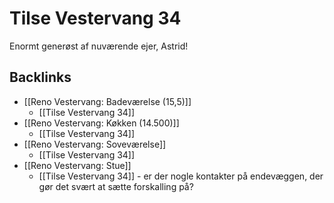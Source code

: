 # Tilse Vestervang 34
Enormt generøst af nuværende ejer, Astrid!

## Backlinks
* [[Reno Vestervang: Badeværelse (15,5)]]
	* [[Tilse Vestervang 34]]
* [[Reno Vestervang: Køkken (14.500)]]
	* [[Tilse Vestervang 34]]
* [[Reno Vestervang: Soveværelse]]
	* [[Tilse Vestervang 34]]
* [[Reno Vestervang: Stue]]
	* [[Tilse Vestervang 34]] - er der nogle kontakter på endevæggen, der gør det svært at sætte forskalling på?

<!-- #hp -->

<!-- {BearID:13886CB8-E29E-4793-8ABB-C4925D13B40D-37104-0000053B07376CAE} -->
